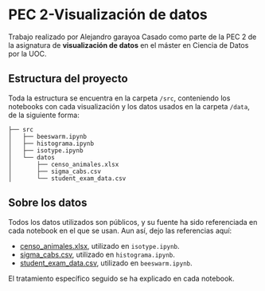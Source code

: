 # PEC 2-Visualización de datos
Trabajo realizado por Alejandro garayoa Casado como parte de la PEC 2 de la asignatura de **visualización de datos** en el máster en Ciencia de Datos por la UOC.

## Estructura del proyecto
Toda la estructura se encuentra en la carpeta ``/src``, conteniendo los notebooks con cada visualización y los datos usados en la carpeta ``/data``, de la siguiente forma:

```
├── src
│   ├── beeswarm.ipynb
│   ├── histograma.ipynb
│   ├── isotype.ipynb
│   └── datos
│       ├── censo_animales.xlsx
│       ├── sigma_cabs.csv
│       └── student_exam_data.csv
```
## Sobre los datos
Todos los datos utilizados son públicos, y su fuente ha sido referenciada en cada notebook  en el que se usan. Aun así, dejo las referencias aquí:

* [censo_animales.xlsx](https://datos.madrid.es/portal/site/egob/menuitem.c05c1f754a33a9fbe4b2e4b284f1a5a0/?vgnextoid=3e573d68ae8a6410VgnVCM1000000b205a0aRCRD&vgnextchannel=374512b9ace9f310VgnVCM100000171f5a0aRCRD&vgnextfmt=default), utilizado en ``isotype.ipynb``.
* [sigma_cabs.csv](https://www.kaggle.com/datasets/arashnic/taxi-pricing-with-mobility-analytics), utilizado en ``histograma.ipynb``.
* [student_exam_data.csv](https://www.kaggle.com/datasets/mrsimple07/student-exam-performance-prediction), utilizado en ``beeswarm.ipynb``.

El tratamiento específico seguido se ha explicado en cada notebook.